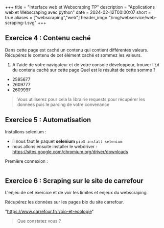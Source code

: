 +++
title = "Interface web et Webscraping TP"
description = "Applications web  et Webscraping avec python"
date = 2024-02-12T00:00:07
short = true
aliases = ["webscraping","web"]
header_img= "/img/webservice/web-scraping-t.svg"
+++

<div id="secret" hidden>
    <ul>
    <li>1290908</li>
    <li>1290918</li>
    <li>12908</li>
    <li>919</li>
    <li>21</li>
    <li>3</li>
    </ul>
</div>

## Exercice 4 : Contenu caché

Dans cette page est caché un contenu qui contient différentes valeurs. Récupérez le contenu de cet élément caché et sommez les valeurs. 

1. A l'aide de votre navigateur et de votre console développeur, trouver l'`id` du contenu caché sur cette page
Quel est le résultat de cette somme ? 
- 2595677
- 2609777
- 2609997

> Vous utiliserez pour cela la librairie requests pour récupérer les données puis le parsing de votre convenance

## Exercice 5 : Automatisation 

Installons selenium :

- il nous faut le paquet **selenium** `pip3 install selenium`
- nous allons ensuite installer le webdriver : https://sites.google.com/chromium.org/driver/downloads

Première connexion : 
```python

```

## Exercice 6 : Scraping sur le site de carrefour

L'enjeu de cet exercice et de voir les limites et enjeux du webscraping.

Récupérez les données sur les pages bio du site carrefour.

"https://www.carrefour.fr/r/bio-et-ecologie"

> Que constatez vous ? 